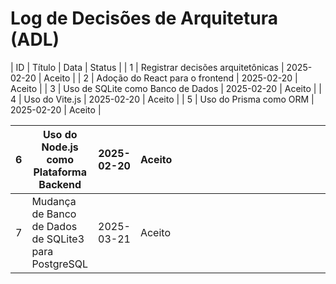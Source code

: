 # Log de Decisões de Arquitetura (ADL)

| ID  | Título                                 | Data       | Status |
| 1   | Registrar decisões arquitetônicas      | 2025-02-20 | Aceito |
| 2   | Adoção do React para o frontend        | 2025-02-20 | Aceito |
| 3   | Uso de SQLite como Banco de Dados      | 2025-02-20 | Aceito |
| 4   | Uso do Vite.js                         | 2025-02-20 | Aceito |
| 5   | Uso do Prisma como ORM                 | 2025-02-20 | Aceito |

| 6 | Uso do Node.js como Plataforma Backend                | 2025-02-20 | Aceito |  |  |  |  |  |  |  |  |  |  |  |  |  |  |  |  |  |  |  |  |  |  |  |  |  |  |  |  |  |  |
| - | ----------------------------------------------------- | ---------- | ------ | - | - | - | - | - | - | - | - | - | - | - | - | - | - | - | - | - | - | - | - | - | - | - | - | - | - | - | - | - | - |
| 7 | Mudança de Banco de Dados de SQLite3 para PostgreSQL | 2025-03-21 | Aceito |  |  |  |  |  |  |  |  |  |  |  |  |  |  |  |  |  |  |  |  |  |  |  |  |  |  |  |  |  |  |
